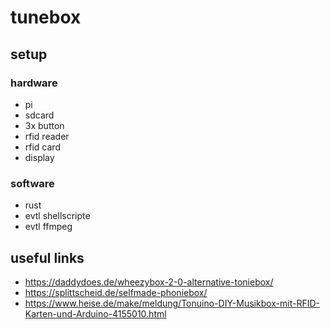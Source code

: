 # tunebox

## setup

### hardware

- pi
- sdcard
- 3x button
- rfid reader
- rfid card
- display

### software

- rust
- evtl shellscripte
- evtl ffmpeg

## useful links

- https://daddydoes.de/wheezybox-2-0-alternative-toniebox/
- https://splittscheid.de/selfmade-phoniebox/
- https://www.heise.de/make/meldung/Tonuino-DIY-Musikbox-mit-RFID-Karten-und-Arduino-4155010.html
